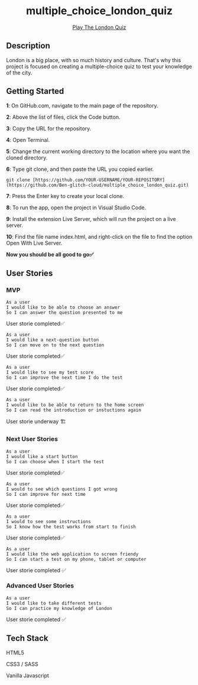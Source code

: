 <h1 align="center">multiple_choice_london_quiz</h1>

<div align="center"><a target="_blank" href='https://main--luxury-raindrop-94456f.netlify.app/'>Play The London Quiz</a></div>

<h2>Description</h2>
<p>London is a big place, with so much history and culture. That's why this project is focused on creating a multiple-choice quiz to test your knowledge of the city.</p>

<h2>Getting Started</h2>

<p><b>1</b>: On GitHub.com, navigate to the main page of the repository.</p>

<p><b>2</b>: Above the list of files, click the Code button.</p>

<p><b>3</b>: Copy the URL for the repository.</p>

<p><b>4</b>: Open Terminal.</p>

<p><b>5</b>: Change the current working directory to the location where you want the cloned directory.</p>

<p><b>6</b>: Type git clone, and then paste the URL you copied earlier.</p>

```
git clone [https://github.com/YOUR-USERNAME/YOUR-REPOSITORY](https://github.com/Ben-glitch-cloud/multiple_choice_london_quiz.git)
```

<p><b>7</b>: Press the Enter key to create your local clone.</p>

<p><b>8</b>: To run the app, open the project in Visual Studio Code.</p>

<p><b>9</b>: Install the extension Live Server, which will run the project on a live server.</p>

<p><b>10</b>: Find the file name index.html, and right-click on the file to find the option Open With Live Server.</p>

<p><b>Now you should be all good to go✅</b></p>

<h2>User Stories</h2>

<h3>MVP</h3>

```
As a user
I would like to be able to choose an answer
So I can answer the question presented to me
```
<p>User storie completed✅</p>

```
As a user
I would like a next-question button 
So I can move on to the next question
```
<p>User storie completed✅</p>

```
As a user 
I would like to see my test score
So I can improve the next time I do the test
```
<p>User storie completed✅</p>

```
As a user 
I would like to be able to return to the home screen
So I can read the introduction or instuctions again
```
<p>User storie underway 🏗</p>

<h3>Next User Stories</h3>

```
As a user 
I would like a start button
So I can choose when I start the test
```
<p>User storie completed✅</p>

```
As a user 
I would to see which questions I got wrong 
So I can improve for next time
```
<p>User storie completed✅</p>

```
As a user 
I would to see some instructions
So I know how the test works from start to finish
```
<p>User storie completed✅</p>

```
As a user 
I would like the web application to screen friendy 
So I can start a test on my phone, tablet or computer
```
<p>User storie completed ✅</p>

<h3>Advanced User Stories</h3>

```
As a user 
I would like to take different tests
So I can practice my knowledge of London
```
<p>User storie completed ✅</p>

<h2>Tech Stack</h2>

<p>HTML5</p>
<p>CSS3 / SASS</p>
<p>Vanilla Javascript</p>


